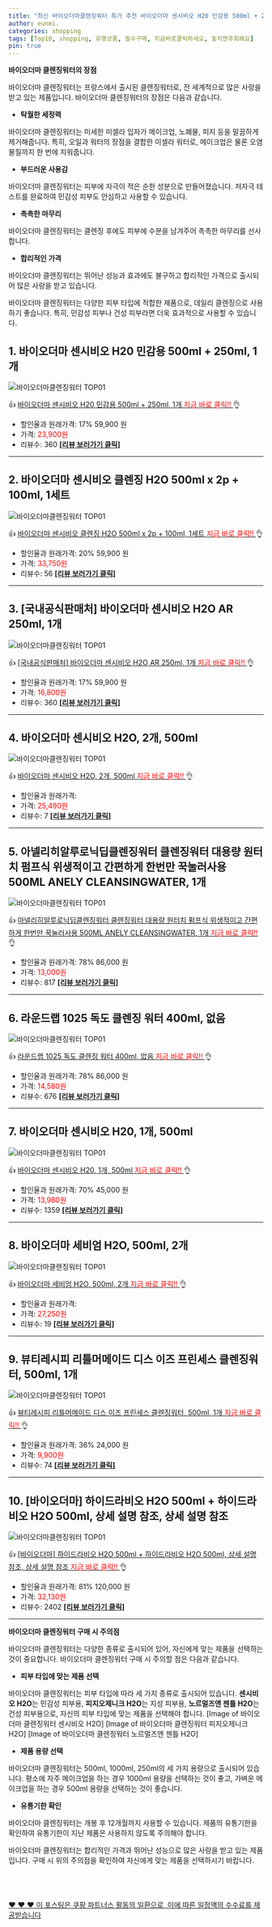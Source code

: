 ```yaml
---
title: "최신 바이오더마클렌징워터 특가 추천 바이오더마 센시비오 H20 민감용 500ml + 250ml, 1개 비교 장점"
author: eunmi.
categories: shopping
tags: [Top10, shopping, 유행상품, 필수구매, 지금바로클릭하세요, 놓치면후회해요]
pin: true
---
```

**바이오더마 클렌징워터의 장점**

바이오더마 클렌징워터는 프랑스에서 출시된 클렌징워터로, 전 세계적으로 많은 사랑을 받고 있는 제품입니다. 바이오더마 클렌징워터의 장점은 다음과 같습니다.

* **탁월한 세정력**

바이오더마 클렌징워터는 미세한 미셀라 입자가 메이크업, 노폐물, 피지 등을 말끔하게 제거해줍니다. 특히, 오일과 워터의 장점을 결합한 미셀라 워터로, 메이크업은 물론 오염물질까지 한 번에 지워줍니다.

* **부드러운 사용감**

바이오더마 클렌징워터는 피부에 자극이 적은 순한 성분으로 만들어졌습니다. 저자극 테스트를 완료하여 민감성 피부도 안심하고 사용할 수 있습니다.

* **촉촉한 마무리**

바이오더마 클렌징워터는 클렌징 후에도 피부에 수분을 남겨주어 촉촉한 마무리를 선사합니다.

* **합리적인 가격**

바이오더마 클렌징워터는 뛰어난 성능과 효과에도 불구하고 합리적인 가격으로 출시되어 많은 사랑을 받고 있습니다.

바이오더마 클렌징워터는 다양한 피부 타입에 적합한 제품으로, 데일리 클렌징으로 사용하기 좋습니다. 특히, 민감성 피부나 건성 피부라면 더욱 효과적으로 사용할 수 있습니다.

   

## 1. 바이오더마 센시비오 H20 민감용 500ml + 250ml, 1개

![바이오더마클렌징워터 TOP01](https://thumbnail10.coupangcdn.com/thumbnails/remote/230x230ex/image/retail/images/2520208468946076-5ec64dbf-35a7-4164-a87b-470b3269e57f.jpg)


👍 [바이오더마 센시비오 H20 민감용 500ml + 250ml, 1개 <font color=red> 지금 바로 클릭!! </font> ](https://link.coupang.com/re/AFFSDP?lptag=AF3617701&subid=GithubCoopas&pageKey=3673350&traceid=V0-153&itemId=18115589&vendorItemId=3017222271) 👌 


- 할인율과 원래가격: 17%  59,900   원
- 가격: <span style='color:red'>23,900원</span>
- 리뷰수: 360  [**[리뷰 보러가기 클릭]**](https://link.coupang.com/re/AFFSDP?lptag=AF3617701&subid=GithubCoopas&pageKey=3673350&traceid=V0-153&itemId=18115589&vendorItemId=3017222271)

---


   

## 2. 바이오더마 센시비오 클렌징 H2O 500ml x 2p + 100ml, 1세트

![바이오더마클렌징워터 TOP01](https://thumbnail9.coupangcdn.com/thumbnails/remote/230x230ex/image/retail/images/3473212743536268-b9967c23-639e-40d9-bc36-df0dddb83ceb.jpg)


👍 [바이오더마 센시비오 클렌징 H2O 500ml x 2p + 100ml, 1세트 <font color=red> 지금 바로 클릭!! </font> ](https://link.coupang.com/re/AFFSDP?lptag=AF3617701&subid=GithubCoopas&pageKey=6109557371&traceid=V0-153&itemId=11505625566&vendorItemId=70567782380) 👌 


- 할인율과 원래가격: 20%  59,900   원
- 가격: <span style='color:red'>33,750원</span>
- 리뷰수: 56  [**[리뷰 보러가기 클릭]**](https://link.coupang.com/re/AFFSDP?lptag=AF3617701&subid=GithubCoopas&pageKey=6109557371&traceid=V0-153&itemId=11505625566&vendorItemId=70567782380)

---


   

## 3. [국내공식판매처] 바이오더마 센시비오 H2O AR 250ml, 1개

![바이오더마클렌징워터 TOP01](https://thumbnail9.coupangcdn.com/thumbnails/remote/230x230ex/image/vendor_inventory/f065/74913da04463007ead62274640cc6718b00b8bf06ce4080de4dba01d2ec9.jpg)


👍 [[국내공식판매처] 바이오더마 센시비오 H2O AR 250ml, 1개 <font color=red> 지금 바로 클릭!! </font> ](https://link.coupang.com/re/AFFSDP?lptag=AF3617701&subid=GithubCoopas&pageKey=7496866683&traceid=V0-153&itemId=12500324341&vendorItemId=79768919594) 👌 


- 할인율과 원래가격: 17%  59,900   원
- 가격: <span style='color:red'>16,800원</span>
- 리뷰수: 360  [**[리뷰 보러가기 클릭]**](https://link.coupang.com/re/AFFSDP?lptag=AF3617701&subid=GithubCoopas&pageKey=7496866683&traceid=V0-153&itemId=12500324341&vendorItemId=79768919594)

---


   

## 4. 바이오더마 센시비오 H2O, 2개, 500ml

![바이오더마클렌징워터 TOP01](https://thumbnail7.coupangcdn.com/thumbnails/remote/230x230ex/image/vendor_inventory/688b/bd5785cc4e8a973de25a0c7c4cc967a93bc0fc6fb88c44e2db9c4065a98d.jpg)


👍 [바이오더마 센시비오 H2O, 2개, 500ml <font color=red> 지금 바로 클릭!! </font> ](https://link.coupang.com/re/AFFSDP?lptag=AF3617701&subid=GithubCoopas&pageKey=7401052513&traceid=V0-153&itemId=16922943916&vendorItemId=81754073045) 👌 


- 할인율과 원래가격: 
- 가격: <span style='color:red'>25,490원</span>
- 리뷰수: 7  [**[리뷰 보러가기 클릭]**](https://link.coupang.com/re/AFFSDP?lptag=AF3617701&subid=GithubCoopas&pageKey=7401052513&traceid=V0-153&itemId=16922943916&vendorItemId=81754073045)

---


   

## 5. 아넬리히알루로닉딥클렌징워터 클렌징워터 대용량 원터치 펌프식 위생적이고 간편하게 한번만 꾹눌러사용 500ML ANELY CLEANSINGWATER, 1개

![바이오더마클렌징워터 TOP01](https://thumbnail10.coupangcdn.com/thumbnails/remote/230x230ex/image/vendor_inventory/47c8/304018e5bf3107871fce962f5474e86137fcc18c1552923c3866d1fd0573.jpg)


👍 [아넬리히알루로닉딥클렌징워터 클렌징워터 대용량 원터치 펌프식 위생적이고 간편하게 한번만 꾹눌러사용 500ML ANELY CLEANSINGWATER, 1개 <font color=red> 지금 바로 클릭!! </font> ](https://link.coupang.com/re/AFFSDP?lptag=AF3617701&subid=GithubCoopas&pageKey=7421816664&traceid=V0-153&itemId=19254485466&vendorItemId=86010335154) 👌 


- 할인율과 원래가격: 78%  86,000   원
- 가격: <span style='color:red'>13,000원</span>
- 리뷰수: 817  [**[리뷰 보러가기 클릭]**](https://link.coupang.com/re/AFFSDP?lptag=AF3617701&subid=GithubCoopas&pageKey=7421816664&traceid=V0-153&itemId=19254485466&vendorItemId=86010335154)

---


   

## 6. 라운드랩 1025 독도 클렌징 워터 400ml, 없음

![바이오더마클렌징워터 TOP01](https://thumbnail8.coupangcdn.com/thumbnails/remote/230x230ex/image/vendor_inventory/45ad/8ff1823b7081337237fe1891040c2a7a89322abdf953771e2dd2ac992e87.jpg)


👍 [라운드랩 1025 독도 클렌징 워터 400ml, 없음 <font color=red> 지금 바로 클릭!! </font> ](https://link.coupang.com/re/AFFSDP?lptag=AF3617701&subid=GithubCoopas&pageKey=7685343135&traceid=V0-153&itemId=20536817627&vendorItemId=87613519074) 👌 


- 할인율과 원래가격: 78%  86,000   원
- 가격: <span style='color:red'>14,580원</span>
- 리뷰수: 676  [**[리뷰 보러가기 클릭]**](https://link.coupang.com/re/AFFSDP?lptag=AF3617701&subid=GithubCoopas&pageKey=7685343135&traceid=V0-153&itemId=20536817627&vendorItemId=87613519074)

---


   

## 7. 바이오더마 센시비오 H20, 1개, 500ml

![바이오더마클렌징워터 TOP01](https://thumbnail9.coupangcdn.com/thumbnails/remote/230x230ex/image/vendor_inventory/0a64/7ce9908e3b7f473be4bff67cc92c6d5100245b94c448c1a8cc4ade3f0258.JPG)


👍 [바이오더마 센시비오 H20, 1개, 500ml <font color=red> 지금 바로 클릭!! </font> ](https://link.coupang.com/re/AFFSDP?lptag=AF3617701&subid=GithubCoopas&pageKey=7401052513&traceid=V0-153&itemId=19156252356&vendorItemId=83652878092) 👌 


- 할인율과 원래가격: 70%  45,000   원
- 가격: <span style='color:red'>13,980원</span>
- 리뷰수: 1359  [**[리뷰 보러가기 클릭]**](https://link.coupang.com/re/AFFSDP?lptag=AF3617701&subid=GithubCoopas&pageKey=7401052513&traceid=V0-153&itemId=19156252356&vendorItemId=83652878092)

---


   

## 8. 바이오더마 세비엄 H2O, 500ml, 2개

![바이오더마클렌징워터 TOP01](https://thumbnail6.coupangcdn.com/thumbnails/remote/230x230ex/image/vendor_inventory/c8fc/de0736933f15e0771fba8614beed7978beb56805c9dff2cbf543d851e50f.jpg)


👍 [바이오더마 세비엄 H2O, 500ml, 2개 <font color=red> 지금 바로 클릭!! </font> ](https://link.coupang.com/re/AFFSDP?lptag=AF3617701&subid=GithubCoopas&pageKey=6577428527&traceid=V0-153&itemId=17493269289&vendorItemId=86673680816) 👌 


- 할인율과 원래가격: 
- 가격: <span style='color:red'>27,250원</span>
- 리뷰수: 19  [**[리뷰 보러가기 클릭]**](https://link.coupang.com/re/AFFSDP?lptag=AF3617701&subid=GithubCoopas&pageKey=6577428527&traceid=V0-153&itemId=17493269289&vendorItemId=86673680816)

---


   

## 9. 뷰티레시피 리틀머메이드 디스 이즈 프린세스 클렌징워터, 500ml, 1개

![바이오더마클렌징워터 TOP01](https://thumbnail6.coupangcdn.com/thumbnails/remote/230x230ex/image/retail/images/8322677428163023-b71e403f-f71d-44be-a725-577727636a92.jpg)


👍 [뷰티레시피 리틀머메이드 디스 이즈 프린세스 클렌징워터, 500ml, 1개 <font color=red> 지금 바로 클릭!! </font> ](https://link.coupang.com/re/AFFSDP?lptag=AF3617701&subid=GithubCoopas&pageKey=7655852136&traceid=V0-153&itemId=20382528543&vendorItemId=3021224768) 👌 


- 할인율과 원래가격: 36%  24,000   원
- 가격: <span style='color:red'>9,900원</span>
- 리뷰수: 74  [**[리뷰 보러가기 클릭]**](https://link.coupang.com/re/AFFSDP?lptag=AF3617701&subid=GithubCoopas&pageKey=7655852136&traceid=V0-153&itemId=20382528543&vendorItemId=3021224768)

---


   

## 10. [바이오더마] 하이드라비오 H2O 500ml + 하이드라비오 H2O 500ml, 상세 설명 참조, 상세 설명 참조

![바이오더마클렌징워터 TOP01](https://thumbnail8.coupangcdn.com/thumbnails/remote/230x230ex/image/vendor_inventory/8c9b/6e94028fad35f2c0024e214230f3ef1dbb804102df442bcbd9f47ef170c8.jpg)


👍 [[바이오더마] 하이드라비오 H2O 500ml + 하이드라비오 H2O 500ml, 상세 설명 참조, 상세 설명 참조 <font color=red> 지금 바로 클릭!! </font> ](https://link.coupang.com/re/AFFSDP?lptag=AF3617701&subid=GithubCoopas&pageKey=7493433450&traceid=V0-153&itemId=19598818030&vendorItemId=4226922041) 👌 


- 할인율과 원래가격: 81%  120,000   원
- 가격: <span style='color:red'>32,130원</span>
- 리뷰수: 2402  [**[리뷰 보러가기 클릭]**](https://link.coupang.com/re/AFFSDP?lptag=AF3617701&subid=GithubCoopas&pageKey=7493433450&traceid=V0-153&itemId=19598818030&vendorItemId=4226922041)

---
**바이오더마 클렌징워터 구매 시 주의점**

바이오더마 클렌징워터는 다양한 종류로 출시되어 있어, 자신에게 맞는 제품을 선택하는 것이 중요합니다. 바이오더마 클렌징워터 구매 시 주의할 점은 다음과 같습니다.

* **피부 타입에 맞는 제품 선택**

바이오더마 클렌징워터는 피부 타입에 따라 세 가지 종류로 출시되어 있습니다. **센시비오 H2O**는 민감성 피부용, **피지오제니크 H2O**는 지성 피부용, **노르멀즈앤 젠틀 H2O**는 건성 피부용으로, 자신의 피부 타입에 맞는 제품을 선택해야 합니다.
[Image of 바이오더마 클렌징워터 센시비오 H2O]
[Image of 바이오더마 클렌징워터 피지오제니크 H2O]
[Image of 바이오더마 클렌징워터 노르멀즈앤 젠틀 H2O]

* **제품 용량 선택**

바이오더마 클렌징워터는 500ml, 1000ml, 250ml의 세 가지 용량으로 출시되어 있습니다. 평소에 자주 메이크업을 하는 경우 1000ml 용량을 선택하는 것이 좋고, 가벼운 메이크업을 하는 경우 500ml 용량을 선택하는 것이 좋습니다.

* **유통기한 확인**

바이오더마 클렌징워터는 개봉 후 12개월까지 사용할 수 있습니다. 제품의 유통기한을 확인하여 유통기한이 지난 제품은 사용하지 않도록 주의해야 합니다.

바이오더마 클렌징워터는 합리적인 가격과 뛰어난 성능으로 많은 사랑을 받고 있는 제품입니다. 구매 시 위의 주의점을 확인하여 자신에게 맞는 제품을 선택하시기 바랍니다.<br><br><br><br><br> [ ❤ ❤ ❤ 이 포스팅은 쿠팡 파트너스 활동의 일환으로, 이에 따른 일정액의 수수료를 제공받습니다](https://link.coupang.com/a/bcEFyh)